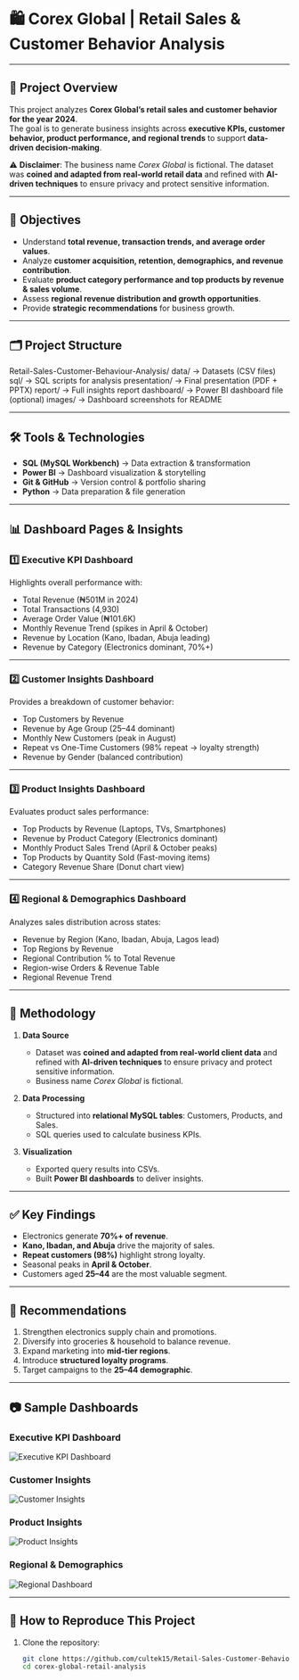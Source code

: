 # 🛍️ Corex Global | Retail Sales & Customer Behavior Analysis  

---

## 📌 Project Overview  
This project analyzes **Corex Global’s retail sales and customer behavior for the year 2024**.  
The goal is to generate business insights across **executive KPIs, customer behavior, product performance, and regional trends** to support **data-driven decision-making**.  

⚠️ **Disclaimer**: The business name *Corex Global* is fictional. The dataset was **coined and adapted from real-world retail data** and refined with **AI-driven techniques** to ensure privacy and protect sensitive information.  

---

## 🎯 Objectives  
- Understand **total revenue, transaction trends, and average order values**.  
- Analyze **customer acquisition, retention, demographics, and revenue contribution**.  
- Evaluate **product category performance and top products by revenue & sales volume**.  
- Assess **regional revenue distribution and growth opportunities**.  
- Provide **strategic recommendations** for business growth.  

---

## 🗂️ Project Structure  

Retail-Sales-Customer-Behaviour-Analysis/
data/ → Datasets (CSV files)
sql/ → SQL scripts for analysis
presentation/ → Final presentation (PDF + PPTX)
report/ → Full insights report
dashboard/ → Power BI dashboard file (optional)
images/ → Dashboard screenshots for README


---

## 🛠️ Tools & Technologies  
- **SQL (MySQL Workbench)** → Data extraction & transformation  
- **Power BI** → Dashboard visualization & storytelling  
- **Git & GitHub** → Version control & portfolio sharing  
- **Python** → Data preparation & file generation  

---

## 📊 Dashboard Pages & Insights  

### 1️⃣ Executive KPI Dashboard  
Highlights overall performance with:  
- Total Revenue (₦501M in 2024)  
- Total Transactions (4,930)  
- Average Order Value (₦101.6K)  
- Monthly Revenue Trend (spikes in April & October)  
- Revenue by Location (Kano, Ibadan, Abuja leading)  
- Revenue by Category (Electronics dominant, 70%+)  

---

### 2️⃣ Customer Insights Dashboard  
Provides a breakdown of customer behavior:  
- Top Customers by Revenue  
- Revenue by Age Group (25–44 dominant)  
- Monthly New Customers (peak in August)  
- Repeat vs One-Time Customers (98% repeat → loyalty strength)  
- Revenue by Gender (balanced contribution)  

---

### 3️⃣ Product Insights Dashboard  
Evaluates product sales performance:  
- Top Products by Revenue (Laptops, TVs, Smartphones)  
- Revenue by Product Category (Electronics dominant)  
- Monthly Product Sales Trend (April & October peaks)  
- Top Products by Quantity Sold (Fast-moving items)  
- Category Revenue Share (Donut chart view)  

---

### 4️⃣ Regional & Demographics Dashboard  
Analyzes sales distribution across states:  
- Revenue by Region (Kano, Ibadan, Abuja, Lagos lead)  
- Top Regions by Revenue  
- Regional Contribution % to Total Revenue  
- Region-wise Orders & Revenue Table  
- Regional Revenue Trend  

---

## 📑 Methodology  
1. **Data Source**  
   - Dataset was **coined and adapted from real-world client data** and refined with **AI-driven techniques** to ensure privacy and protect sensitive information.  
   - Business name *Corex Global* is fictional.  

2. **Data Processing**  
   - Structured into **relational MySQL tables**: Customers, Products, and Sales.  
   - SQL queries used to calculate business KPIs.  

3. **Visualization**  
   - Exported query results into CSVs.  
   - Built **Power BI dashboards** to deliver insights.  

---

## ✅ Key Findings  
- Electronics generate **70%+ of revenue**.  
- **Kano, Ibadan, and Abuja** drive the majority of sales.  
- **Repeat customers (98%)** highlight strong loyalty.  
- Seasonal peaks in **April & October**.  
- Customers aged **25–44** are the most valuable segment.  

---

## 🚀 Recommendations  
1. Strengthen electronics supply chain and promotions.  
2. Diversify into groceries & household to balance revenue.  
3. Expand marketing into **mid-tier regions**.  
4. Introduce **structured loyalty programs**.  
5. Target campaigns to the **25–44 demographic**.  

---

## 📷 Sample Dashboards  

### Executive KPI Dashboard  
![Executive KPI Dashboard](images/01_exec_kpi_dashboard.png)  

### Customer Insights  
![Customer Insights](images/02_customer_insights.png)  

### Product Insights  
![Product Insights](images/03_product_insights.png)  

### Regional & Demographics  
![Regional Dashboard](images/04_regional_insights.png)  

---

## 📌 How to Reproduce This Project  
1. Clone the repository:  
   ```bash
   git clone https://github.com/cultek15/Retail-Sales-Customer-Behaviour-Analysis.git
   cd corex-global-retail-analysis
